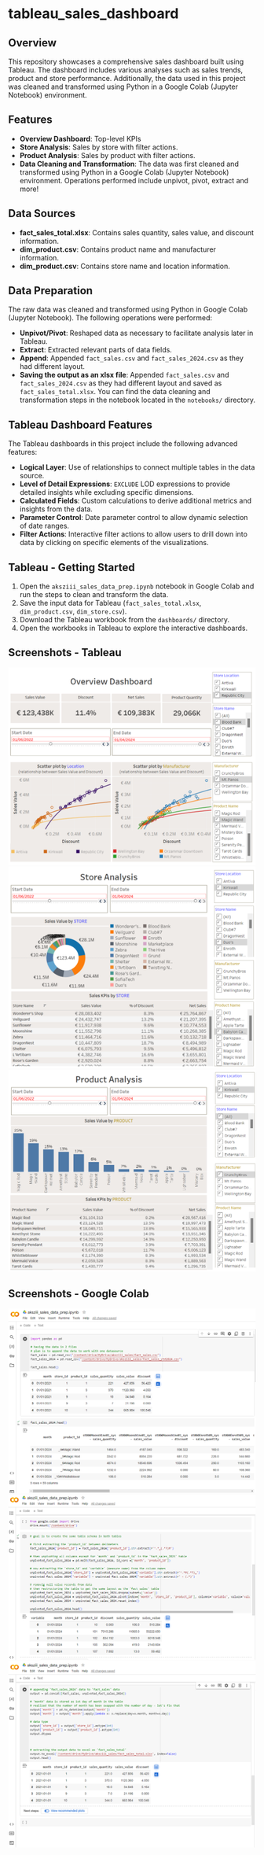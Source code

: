# tableau_sales_dashboard

## Overview
This repository showcases a comprehensive sales dashboard built using Tableau. The dashboard includes various analyses such as sales trends, product and store performance. Additionally, the data used in this project was cleaned and transformed using Python in a Google Colab (Jupyter Notebook) environment.

## Features
- **Overview Dashboard**: Top-level KPIs
- **Store Analysis**: Sales by store with filter actions.
- **Product Analysis**: Sales by product with filter actions.
- **Data Cleaning and Transformation**: The data was first cleaned and transformed using Python in a Google Colab (Jupyter Notebook) environment. Operations performed include unpivot, pivot, extract and more!

## Data Sources
- **fact_sales_total.xlsx**: Contains sales quantity, sales value, and discount information.
- **dim_product.csv**: Contains product name and manufacturer information.
- **dim_product.csv**: Contains store name and location information.

## Data Preparation
The raw data was cleaned and transformed using Python in Google Colab (Jupyter Notebook). The following operations were performed:
- **Unpivot/Pivot**: Reshaped data as necessary to facilitate analysis later in Tableau.
- **Extract**: Extracted relevant parts of data fields.
- **Append**: Appended `fact_sales.csv` and `fact_sales_2024.csv` as they had different layout.
- **Saving the output as an xlsx file**: Appended `fact_sales.csv` and `fact_sales_2024.csv` as they had different layout and saved as `fact_sales_total.xlsx`.
You can find the data cleaning and transformation steps in the notebook located in the `notebooks/` directory.

## Tableau Dashboard Features
The Tableau dashboards in this project include the following advanced features:
- **Logical Layer**: Use of relationships to connect multiple tables in the data source.
- **Level of Detail Expressions**: `EXCLUDE` LOD expressions to provide detailed insights while excluding specific dimensions.
- **Calculated Fields**: Custom calculations to derive additional metrics and insights from the data.
- **Parameter Control**: Date parameter control to allow dynamic selection of date ranges.
- **Filter Actions**: Interactive filter actions to allow users to drill down into data by clicking on specific elements of the visualizations.

## Tableau - Getting Started
1. Open the `aksziii_sales_data_prep.ipynb` notebook in Google Colab and run the steps to clean and transform the data.
2. Save the input data for Tableau (`fact_sales_total.xlsx`, `dim_product.csv`, `dim_store.csv`).
3. Download the Tableau workbook from the `dashboards/` directory.
4. Open the workbooks in Tableau to explore the interactive dashboards.

## Screenshots - Tableau
![Overview Dashboard](dashboards/tableau_overview_dashboard.png)
![Store Analysis](dashboards/tableau_store_analysis.png)
![Product Analysis](dashboards/tableau_product_analysis.png)

## Screenshots - Google Colab
![Initial problem](notebooks/python_fact_sales_data_files_different_layout.png)
![Data cleaning and prep](notebooks/python_data_cleaning.png)
![Appended data to excel](notebooks/python_output.png)
